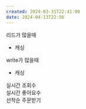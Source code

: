 ```yaml
---
created: 2024-03-31T22:41:00
date: 2024-04-13T22:56
---
```

리드가 많을때

- 캐싱

write가 많을때

- 캐싱

실시간 조회수  
실시간 좋아요수  
선착순 주문받기